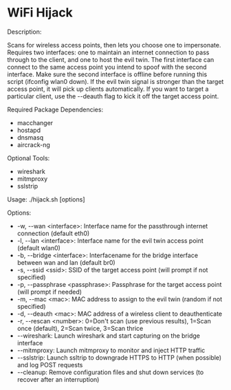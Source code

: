 # WiFi Hijack

Description:

Scans for wireless access points, then lets you choose one to impersonate. Requires two interfaces: one to maintain an internet connection to pass through to the client, and one to host the evil twin. The first interface can connect to the same access point you intend to spoof with the second interface. Make sure the second interface is offline before running this script (ifconfig wlan0 down). If the evil twin signal is stronger than the target access point, it will pick up clients automatically. If you want to target a particular client, use the --deauth flag to kick it off the target access point.

Required Package Dependencies:

- macchanger
- hostapd
- dnsmasq
- aircrack-ng

Optional Tools:

- wireshark
- mitmproxy
- sslstrip

Usage: ./hijack.sh [options]

Options:

- -w, --wan \<interface\>: Interface name for the passthrough internet connection (default eth0)
- -l, --lan \<interface\>: Interface name for the evil twin access point (default wlan0)
- -b, --bridge \<interface\>: Interfacename for the bridge interface between wan and lan (default br0)
- -s, --ssid \<ssid\>: SSID of the target access point (will prompt if not specified)
- -p, --passphrase \<passphrase\>: Passphrase for the target access point (will prompt if needed)
- -m, --mac \<mac\>: MAC address to assign to the evil twin (random if not specified)
- -d, --deauth \<mac\>: MAC address of a wireless client to deauthenticate
- -r, --rescan \<number\>: 0=Don't scan (use previous results), 1=Scan once (default), 2=Scan twice, 3=Scan thrice
- --wireshark: Launch wireshark and start capturing on the bridge interface
- --mitmproxy: Launch mitmproxy to monitor and inject HTTP traffic
- --sslstrip: Launch ssltrip to downgrade HTTPS to HTTP (when possible) and log POST requests
- --cleanup: Remove configuration files and shut down services (to recover after an interruption)
